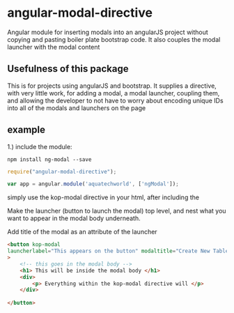 # angular-modal-directive
Angular module for inserting modals into an angularJS project without copying and pasting boiler plate bootstrap code. It also couples the modal launcher with the modal content

## Usefulness of this package
This is for projects using angularJS and bootstrap. It supplies a directive, with very little work, for adding a modal, a modal launcher, coupling them, and allowing the developer to not have to worry about encoding unique IDs into all of the modals and launchers on the page


## example
1.) include the module:

`npm install ng-modal --save`
```javascript
require("angular-modal-directive");

var app = angular.module('aquatechworld', ['ngModal']);
```

simply use the kop-modal directive in your html, after including the

Make the launcher (button to launch the modal) top level, and nest what you want to appear in the modal body underneath. 

Add title of the modal as an attribute of the launcher

```html
<button kop-modal 
launcherlabel="This appears on the button" modaltitle="Create New Table"
>
	<!-- this goes in the modal body -->
	<h1> This will be inside the modal body </h1>
	<div> 
		<p> Everything within the kop-modal directive will </p>
	</div>
	
</button>
```